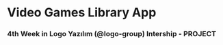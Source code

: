 # Video Games Library App
<h3><b> 4th Week in Logo Yazılım (@logo-group) Intership - PROJECT </b></h3>
